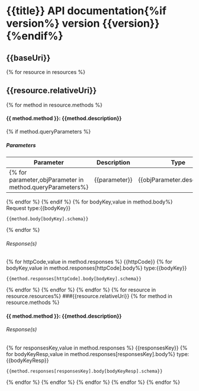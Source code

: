 # {{title}} API documentation{%if version%} version {{version}}{%endif%}
{{baseUri}}
---
{% for resource in resources %}
## {{resource.relativeUri}}
{% for method in resource.methods %}
#### {{ method.method }}: {{method.description}}
{% if method.queryParameters %}
##### Parameters
| Parameter     | Description   | Type |
| ------------- | ------------- | ---- |
{% for parameter,objParameter in method.queryParameters%}| {{parameter}} | {{objParameter.description}} | {{objParameter.type}} |
{% endfor %}
{% endif %}
{% for bodyKey,value in method.body%}
Request type:{{bodyKey}}
``` 
{{method.body[bodyKey].schema}}
```
{% endfor %}
###### Response(s)
{% for httpCode,value in method.responses %}
{{httpCode}}
{% for bodyKey,value in method.responses[httpCode].body%}
type:{{bodyKey}}
``` 
{{method.responses[httpCode].body[bodyKey].schema}}
``` 
{% endfor %}
{% endfor %}
{% endfor %}
{% for resource in resource.resources%}
###{{resource.relativeUri}}
{% for method in resource.methods %}
#### {{ method.method }}: {{method.description}}
###### Response(s)
{% for responsesKey,value in method.responses %}
{{responsesKey}}
{% for bodyKeyResp,value in method.responses[responsesKey].body%}
type: {{bodyKeyResp}}

``` 
{{method.responses[responsesKey].body[bodyKeyResp].schema}}
```
{% endfor %}
{% endfor %}
{% endfor %}
{% endfor %}
{% endfor %}